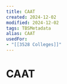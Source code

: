 ```yaml
---
title: CAAT
created: 2024-12-02
modified: 2024-12-02
tags: TBSMetadata
alias: CAAT
usedFor:
- "[[3528 Colleges]]"
---
```

# CAAT
